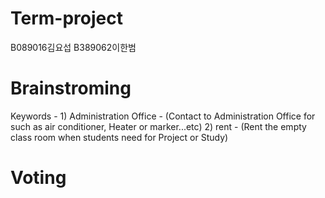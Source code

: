 # Term-project
B089016김요섭 B389062이한범

# Brainstroming
Keywords - 1) Administration Office - (Contact to Administration Office for such as air conditioner, Heater or marker...etc)
           2) rent - (Rent the empty class room when students need for Project or Study)

# Voting

